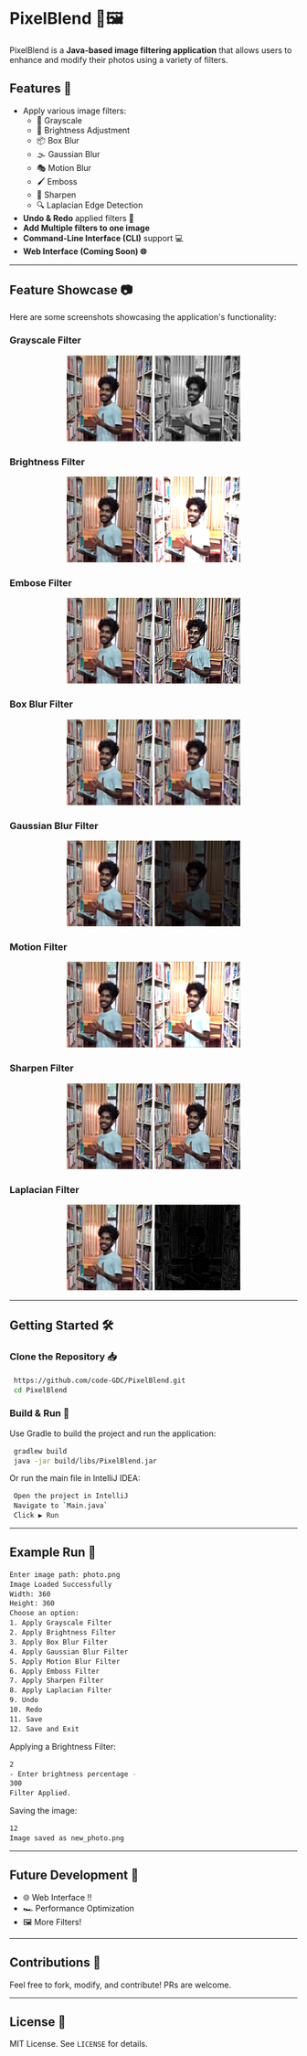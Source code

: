 # PixelBlend 🎨🖼️

PixelBlend is a **Java-based image filtering application** that allows users to enhance and modify their photos using a variety of filters.
## Features 🚀
- Apply various image filters:
  - 🏴 Grayscale
  - 🌟 Brightness Adjustment
  - 📦 Box Blur
  - 🌫️ Gaussian Blur
  - 🎭 Motion Blur
  - 🖌️ Emboss
  - 🔪 Sharpen
  - 🔍 Laplacian Edge Detection
- **Undo & Redo** applied filters 🔄
- **Add Multiple filters to one image**
- **Command-Line Interface (CLI)** support 💻
- **Web Interface (Coming Soon) 🌐**

---

## Feature Showcase 📷
Here are some screenshots showcasing the application's functionality:

### Grayscale Filter
<p align="center">
  <img src="assets/Indunil.jpg" alt="Screenshot" width="150">
  <img src="assets/Grayscale_Indunil.jpg" alt="Screenshot" width="150">
</p>

### Brightness Filter
<p align="center">
  <img src="assets/Indunil.jpg" alt="Screenshot" width="150">
  <img src="assets/Brightness_Indunil.jpg" alt="Screenshot" width="150">
</p>

### Embose Filter
<p align="center">
  <img src="assets/Indunil.jpg" alt="Screenshot" width="150">
  <img src="assets/Embose_Indunil.jpg" alt="Screenshot" width="150">
</p>

### Box Blur Filter
<p align="center">
  <img src="assets/Indunil.jpg" alt="Screenshot" width="150">
  <img src="assets/Box_Indunil.jpg" alt="Screenshot" width="150">
</p>

### Gaussian Blur Filter
<p align="center">
  <img src="assets/Indunil.jpg" alt="Screenshot" width="150">
  <img src="assets/Gaussian_Indunil.jpg" alt="Screenshot" width="150">
</p>

### Motion Filter
<p align="center">
  <img src="assets/Indunil.jpg" alt="Screenshot" width="150">
  <img src="assets/Motion_Indunil.jpg" alt="Screenshot" width="150">
</p>

### Sharpen Filter
<p align="center">
  <img src="assets/Indunil.jpg" alt="Screenshot" width="150">
  <img src="assets/Sharpen_Indunil.jpg" alt="Screenshot" width="150">
</p>

### Laplacian Filter
<p align="center">
  <img src="assets/Indunil.jpg" alt="Screenshot" width="150">
  <img src="assets/Laplacian_Indunil.jpg" alt="Screenshot" width="150">
</p>

---

## Getting Started 🛠️

### Clone the Repository 📥
```bash
 https://github.com/code-GDC/PixelBlend.git
 cd PixelBlend
```

### Build & Run 🚀
Use Gradle to build the project and run the application:
```bash
 gradlew build 
 java -jar build/libs/PixelBlend.jar
```
Or run the main file in IntelliJ IDEA:
```bash
 Open the project in IntelliJ
 Navigate to `Main.java`
 Click ▶️ Run
```

---

## Example Run 📸
```bash
Enter image path: photo.png
Image Loaded Successfully
Width: 360
Height: 360
Choose an option:
1. Apply Grayscale Filter
2. Apply Brightness Filter
3. Apply Box Blur Filter
4. Apply Gaussian Blur Filter
5. Apply Motion Blur Filter
6. Apply Emboss Filter
7. Apply Sharpen Filter
8. Apply Laplacian Filter
9. Undo
10. Redo
11. Save 
12. Save and Exit
```

Applying a Brightness Filter:
```bash
2
- Enter brightness percentage -
300
Filter Applied.
```

Saving the image:
```bash
12
Image saved as new_photo.png
```

---

## Future Development 🌱
- 🌐 Web Interface !!
- 🏎️ Performance Optimization
- 🖼️ More Filters!

---

## Contributions 🤝
Feel free to fork, modify, and contribute! PRs are welcome.

---

## License 📜
MIT License. See `LICENSE` for details.
